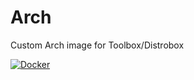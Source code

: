 # Arch
Custom Arch image for Toolbox/Distrobox

[![Docker](https://github.com/mustafa367/Arch/actions/workflows/docker-publish.yml/badge.svg)](https://github.com/mustafa367/Arch/actions/workflows/docker-publish.yml)
